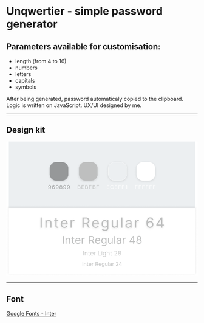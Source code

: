 # Unqwertier - simple password generator

## Parameters available for customisation:

- length (from 4 to 16)
- numbers
- letters
- capitals
- symbols

After being generated, password automaticaly copied to the clipboard. Logic is written on JavaScript. UX/UI designed by me.

---

## Design kit
![Design kit](./src/images/design.png)

---

## Font
[Google Fonts - Inter](https://fonts.google.com/specimen/Inter 'Google Fonts - Inter')